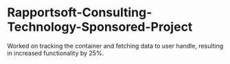 # Rapportsoft-Consulting-Technology-Sponsored-Project
Worked on tracking the container and fetching data to user handle, resulting in increased functionality by 25%.
